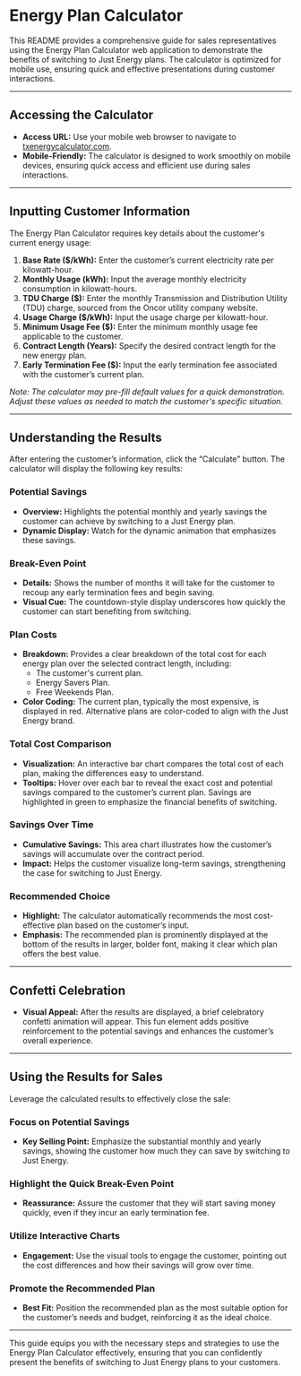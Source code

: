 # Energy Plan Calculator

This README provides a comprehensive guide for sales representatives using the Energy Plan Calculator web application to demonstrate the benefits of switching to Just Energy plans. The calculator is optimized for mobile use, ensuring quick and effective presentations during customer interactions.

---

## Accessing the Calculator

- **Access URL:** Use your mobile web browser to navigate to [txenergycalculator.com](https://txenergycalculator.com).
- **Mobile-Friendly:** The calculator is designed to work smoothly on mobile devices, ensuring quick access and efficient use during sales interactions.

---

## Inputting Customer Information

The Energy Plan Calculator requires key details about the customer's current energy usage:

1. **Base Rate ($/kWh):** Enter the customer’s current electricity rate per kilowatt-hour.
2. **Monthly Usage (kWh):** Input the average monthly electricity consumption in kilowatt-hours.
3. **TDU Charge ($):** Enter the monthly Transmission and Distribution Utility (TDU) charge, sourced from the Oncor utility company website.
4. **Usage Charge ($/kWh):** Input the usage charge per kilowatt-hour.
5. **Minimum Usage Fee ($):** Enter the minimum monthly usage fee applicable to the customer.
6. **Contract Length (Years):** Specify the desired contract length for the new energy plan.
7. **Early Termination Fee ($):** Input the early termination fee associated with the customer’s current plan.

*Note: The calculator may pre-fill default values for a quick demonstration. Adjust these values as needed to match the customer's specific situation.*

---

## Understanding the Results

After entering the customer’s information, click the “Calculate” button. The calculator will display the following key results:

### Potential Savings
- **Overview:** Highlights the potential monthly and yearly savings the customer can achieve by switching to a Just Energy plan.
- **Dynamic Display:** Watch for the dynamic animation that emphasizes these savings.

### Break-Even Point
- **Details:** Shows the number of months it will take for the customer to recoup any early termination fees and begin saving.
- **Visual Cue:** The countdown-style display underscores how quickly the customer can start benefiting from switching.

### Plan Costs
- **Breakdown:** Provides a clear breakdown of the total cost for each energy plan over the selected contract length, including:
  - The customer's current plan.
  - Energy Savers Plan.
  - Free Weekends Plan.
- **Color Coding:** The current plan, typically the most expensive, is displayed in red. Alternative plans are color-coded to align with the Just Energy brand.

### Total Cost Comparison
- **Visualization:** An interactive bar chart compares the total cost of each plan, making the differences easy to understand.
- **Tooltips:** Hover over each bar to reveal the exact cost and potential savings compared to the customer’s current plan. Savings are highlighted in green to emphasize the financial benefits of switching.

### Savings Over Time
- **Cumulative Savings:** This area chart illustrates how the customer’s savings will accumulate over the contract period.
- **Impact:** Helps the customer visualize long-term savings, strengthening the case for switching to Just Energy.

### Recommended Choice
- **Highlight:** The calculator automatically recommends the most cost-effective plan based on the customer’s input.
- **Emphasis:** The recommended plan is prominently displayed at the bottom of the results in larger, bolder font, making it clear which plan offers the best value.

---

## Confetti Celebration

- **Visual Appeal:** After the results are displayed, a brief celebratory confetti animation will appear. This fun element adds positive reinforcement to the potential savings and enhances the customer’s overall experience.

---

## Using the Results for Sales

Leverage the calculated results to effectively close the sale:

### Focus on Potential Savings
- **Key Selling Point:** Emphasize the substantial monthly and yearly savings, showing the customer how much they can save by switching to Just Energy.

### Highlight the Quick Break-Even Point
- **Reassurance:** Assure the customer that they will start saving money quickly, even if they incur an early termination fee.

### Utilize Interactive Charts
- **Engagement:** Use the visual tools to engage the customer, pointing out the cost differences and how their savings will grow over time.

### Promote the Recommended Plan
- **Best Fit:** Position the recommended plan as the most suitable option for the customer’s needs and budget, reinforcing it as the ideal choice.

---

This guide equips you with the necessary steps and strategies to use the Energy Plan Calculator effectively, ensuring that you can confidently present the benefits of switching to Just Energy plans to your customers.
